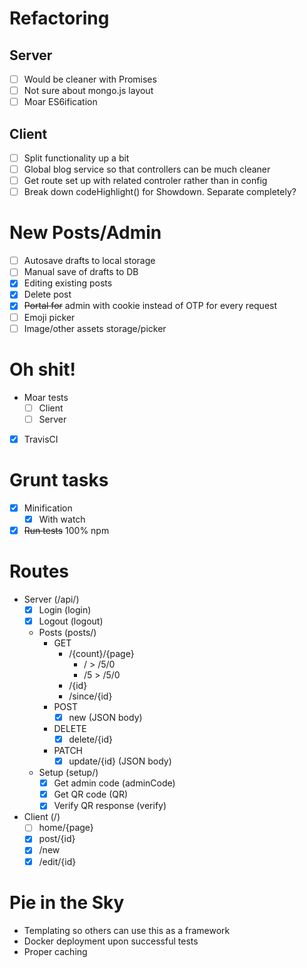 # Refactoring

## Server
- [ ] Would be cleaner with Promises
- [ ] Not sure about mongo.js layout
- [ ] Moar ES6ification

## Client
- [ ] Split functionality up a bit
- [ ] Global blog service so that controllers can be much cleaner
- [ ] Get route set up with related controler rather than in config
- [ ] Break down codeHighlight() for Showdown. Separate completely? 

# New Posts/Admin
- [ ] Autosave drafts to local storage
- [ ] Manual save of drafts to DB
- [x] Editing existing posts
- [x] Delete post
- [x] ~~Portal for~~ admin with cookie instead of OTP for every request
- [ ] Emoji picker
- [ ] Image/other assets storage/picker

# Oh shit!
- Moar tests
  - [ ] Client
  - [ ] Server
- [x] TravisCI

# Grunt tasks
- [x] Minification
  - [x] With watch
- [x] ~~Run tests~~ 100% npm

# Routes
- Server (/api/)
  - [x] Login (login)
  - [x] Logout (logout)

  - Posts (posts/)
    - GET
      - /{count}/{page}
        - / > /5/0
        - /5 > /5/0
      - /{id}
      - /since/{id}
    - POST
      - [x] new (JSON body)
    - DELETE
      - [x] delete/{id}
    - PATCH
      - [x] update/{id} (JSON body)
    
  - Setup (setup/)
    - [x] Get admin code (adminCode)
    - [x] Get QR code (QR)
    - [x] Verify QR response (verify)

- Client (/)
  - [ ] home/{page}
  - [x] post/{id}
  - [x] /new
  - [x] /edit/{id}

# Pie in the Sky
- Templating so others can use this as a framework
- Docker deployment upon successful tests
- Proper caching
